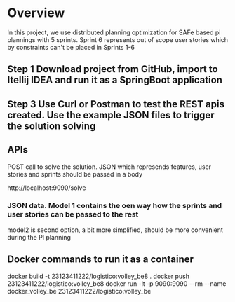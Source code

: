
# Overview
In this project, we use distributed planning optimization for SAFe based pi plannings with 5 sprints.
Sprint 6 represents out of scope user stories which by constraints can't be placed in Sprints 1-6


## Step 1 Download project from GitHub, import to Itellij IDEA and run it as a SpringBoot application

## Step 3  Use Curl or Postman to test the REST apis created.    Use the example JSON files to trigger the solution solving


## APIs
POST call to solve the solution. JSON which represends features, user stories and sprints should be passed in a body

http://localhost:9090/solve

### JSON data. Model 1 contains the oen way how the sprints and user stories can be passed to the rest
model2 is second option, a bit more simplified, should be more convenient during the PI planning


## Docker commands to run it as a container
docker build -t 23123411222/logistico:volley_be8 .
docker push 23123411222/logistico:volley_be8
docker run -it -p 9090:9090 --rm --name docker_volley_be 23123411222/logistico:volley_be


